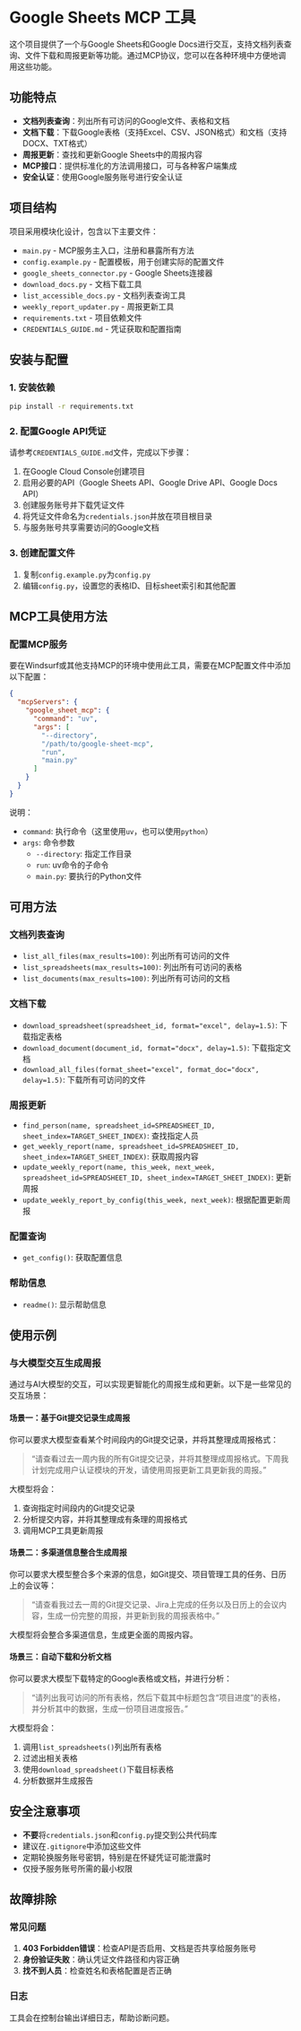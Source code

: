 # Google Sheets MCP 工具

这个项目提供了一个与Google Sheets和Google Docs进行交互，支持文档列表查询、文件下载和周报更新等功能。通过MCP协议，您可以在各种环境中方便地调用这些功能。

## 功能特点

- **文档列表查询**：列出所有可访问的Google文件、表格和文档
- **文档下载**：下载Google表格（支持Excel、CSV、JSON格式）和文档（支持DOCX、TXT格式）
- **周报更新**：查找和更新Google Sheets中的周报内容
- **MCP接口**：提供标准化的方法调用接口，可与各种客户端集成
- **安全认证**：使用Google服务账号进行安全认证

## 项目结构

项目采用模块化设计，包含以下主要文件：

- `main.py` - MCP服务主入口，注册和暴露所有方法
- `config.example.py` - 配置模板，用于创建实际的配置文件
- `google_sheets_connector.py` - Google Sheets连接器
- `download_docs.py` - 文档下载工具
- `list_accessible_docs.py` - 文档列表查询工具
- `weekly_report_updater.py` - 周报更新工具
- `requirements.txt` - 项目依赖文件
- `CREDENTIALS_GUIDE.md` - 凭证获取和配置指南

## 安装与配置

### 1. 安装依赖

```bash
pip install -r requirements.txt
```

### 2. 配置Google API凭证

请参考`CREDENTIALS_GUIDE.md`文件，完成以下步骤：

1. 在Google Cloud Console创建项目
2. 启用必要的API（Google Sheets API、Google Drive API、Google Docs API）
3. 创建服务账号并下载凭证文件
4. 将凭证文件命名为`credentials.json`并放在项目根目录
5. 与服务账号共享需要访问的Google文档

### 3. 创建配置文件

1. 复制`config.example.py`为`config.py`
2. 编辑`config.py`，设置您的表格ID、目标sheet索引和其他配置

## MCP工具使用方法

### 配置MCP服务

要在Windsurf或其他支持MCP的环境中使用此工具，需要在MCP配置文件中添加以下配置：

```json
{
  "mcpServers": {
    "google_sheet_mcp": {
      "command": "uv",
      "args": [
        "--directory",
        "/path/to/google-sheet-mcp",
        "run",
        "main.py"
      ]
    }
  }
}
```

说明：
- `command`: 执行命令（这里使用`uv`，也可以使用`python`）
- `args`: 命令参数
  - `--directory`: 指定工作目录
  - `run`: uv命令的子命令
  - `main.py`: 要执行的Python文件


## 可用方法

### 文档列表查询

- `list_all_files(max_results=100)`: 列出所有可访问的文件
- `list_spreadsheets(max_results=100)`: 列出所有可访问的表格
- `list_documents(max_results=100)`: 列出所有可访问的文档

### 文档下载

- `download_spreadsheet(spreadsheet_id, format="excel", delay=1.5)`: 下载指定表格
- `download_document(document_id, format="docx", delay=1.5)`: 下载指定文档
- `download_all_files(format_sheet="excel", format_doc="docx", delay=1.5)`: 下载所有可访问的文件

### 周报更新

- `find_person(name, spreadsheet_id=SPREADSHEET_ID, sheet_index=TARGET_SHEET_INDEX)`: 查找指定人员
- `get_weekly_report(name, spreadsheet_id=SPREADSHEET_ID, sheet_index=TARGET_SHEET_INDEX)`: 获取周报内容
- `update_weekly_report(name, this_week, next_week, spreadsheet_id=SPREADSHEET_ID, sheet_index=TARGET_SHEET_INDEX)`: 更新周报
- `update_weekly_report_by_config(this_week, next_week)`: 根据配置更新周报

### 配置查询

- `get_config()`: 获取配置信息

### 帮助信息

- `readme()`: 显示帮助信息

## 使用示例


### 与大模型交互生成周报

通过与AI大模型的交互，可以实现更智能化的周报生成和更新。以下是一些常见的交互场景：

#### 场景一：基于Git提交记录生成周报

你可以要求大模型查看某个时间段内的Git提交记录，并将其整理成周报格式：

> “请查看过去一周内我的所有Git提交记录，并将其整理成周报格式。下周我计划完成用户认证模块的开发，请使用周报更新工具更新我的周报。”

大模型将会：
1. 查询指定时间段内的Git提交记录
2. 分析提交内容，并将其整理成有条理的周报格式
3. 调用MCP工具更新周报

#### 场景二：多渠道信息整合生成周报

你可以要求大模型整合多个来源的信息，如Git提交、项目管理工具的任务、日历上的会议等：

> “请查看我过去一周的Git提交记录、Jira上完成的任务以及日历上的会议内容，生成一份完整的周报，并更新到我的周报表格中。”

大模型将会整合多渠道信息，生成更全面的周报内容。

#### 场景三：自动下载和分析文档

你可以要求大模型下载特定的Google表格或文档，并进行分析：

> “请列出我可访问的所有表格，然后下载其中标题包含“项目进度”的表格，并分析其中的数据，生成一份项目进度报告。”

大模型将会：
1. 调用`list_spreadsheets()`列出所有表格
2. 过滤出相关表格
3. 使用`download_spreadsheet()`下载目标表格
4. 分析数据并生成报告


## 安全注意事项

- **不要**将`credentials.json`和`config.py`提交到公共代码库
- 建议在`.gitignore`中添加这些文件
- 定期轮换服务账号密钥，特别是在怀疑凭证可能泄露时
- 仅授予服务账号所需的最小权限

## 故障排除

### 常见问题

1. **403 Forbidden错误**：检查API是否启用、文档是否共享给服务账号
2. **身份验证失败**：确认凭证文件路径和内容正确
3. **找不到人员**：检查姓名和表格配置是否正确

### 日志

工具会在控制台输出详细日志，帮助诊断问题。
